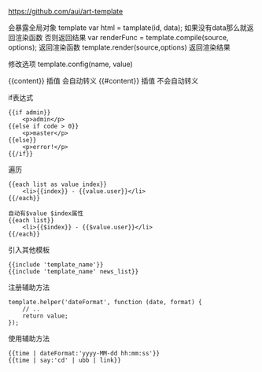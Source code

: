 https://github.com/aui/art-template

会暴露全局对象 template
var html = tamplate(id, data); 如果没有data那么就返回渲染函数 否则返回结果
var renderFunc = template.compile(source, options); 返回渲染函数
template.render(source,options) 返回渲染结果

修改选项
template.config(name, value)


{{content}} 插值 会自动转义
{{#content}} 插值 不会自动转义

if表达式
```
{{if admin}}
	<p>admin</p>
{{else if code > 0}}
	<p>master</p>
{{else}}
    <p>error!</p>
{{/if}}
```

遍历
```
{{each list as value index}}
    <li>{{index}} - {{value.user}}</li>
{{/each}}

自动有$value $index属性
{{each list}}
    <li>{{$index}} - {{$value.user}}</li>
{{/each}}
```

引入其他模板
```
{{include 'template_name'}}
{{include 'template_name' news_list}}
```

注册辅助方法
```
template.helper('dateFormat', function (date, format) {
    // ..
    return value;
});
```

使用辅助方法
```
{{time | dateFormat:'yyyy-MM-dd hh:mm:ss'}}
{{time | say:'cd' | ubb | link}}

```


